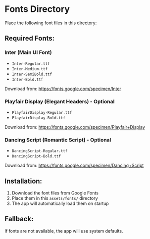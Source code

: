 # Fonts Directory

Place the following font files in this directory:

## Required Fonts:

### Inter (Main UI Font)
- `Inter-Regular.ttf`
- `Inter-Medium.ttf` 
- `Inter-SemiBold.ttf`
- `Inter-Bold.ttf`

Download from: https://fonts.google.com/specimen/Inter

### Playfair Display (Elegant Headers) - Optional
- `PlayfairDisplay-Regular.ttf`
- `PlayfairDisplay-Bold.ttf`

Download from: https://fonts.google.com/specimen/Playfair+Display

### Dancing Script (Romantic Script) - Optional
- `DancingScript-Regular.ttf`
- `DancingScript-Bold.ttf`

Download from: https://fonts.google.com/specimen/Dancing+Script

## Installation:
1. Download the font files from Google Fonts
2. Place them in this `assets/fonts/` directory
3. The app will automatically load them on startup

## Fallback:
If fonts are not available, the app will use system defaults.